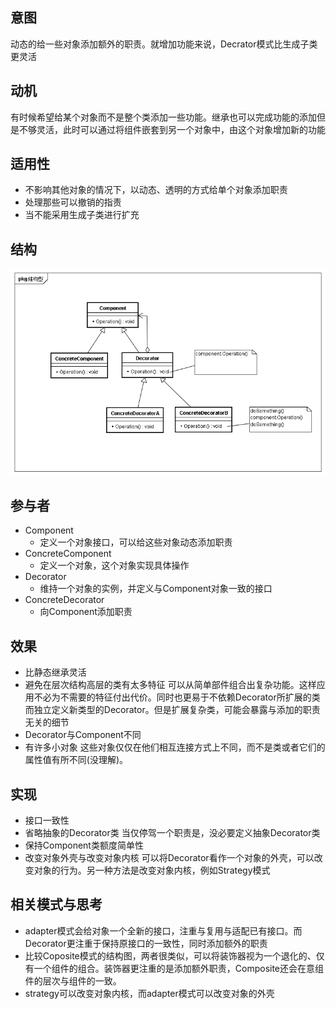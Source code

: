 ## 意图
动态的给一些对象添加额外的职责。就增加功能来说，Decrator模式比生成子类更灵活

## 动机
有时候希望给某个对象而不是整个类添加一些功能。继承也可以完成功能的添加但是不够灵活，此时可以通过将组件嵌套到另一个对象中，由这个对象增加新的功能

## 适用性
* 不影响其他对象的情况下，以动态、透明的方式给单个对象添加职责
* 处理那些可以撤销的指责
* 当不能采用生成子类进行扩充

## 结构
![装饰器](uml/装饰器.png)

## 参与者
* Component
	* 定义一个对象接口，可以给这些对象动态添加职责
* ConcreteComponent
	* 定义一个对象，这个对象实现具体操作
* Decorator
	* 维持一个对象的实例，并定义与Component对象一致的接口
* ConcreteDecorator
	* 向Component添加职责

## 效果
* 比静态继承灵活
* 避免在层次结构高层的类有太多特征
可以从简单部件组合出复杂功能。这样应用不必为不需要的特征付出代价。同时也更易于不依赖Decorator所扩展的类而独立定义新类型的Decorator。但是扩展复杂类，可能会暴露与添加的职责无关的细节
* Decorator与Component不同
* 有许多小对象
这些对象仅仅在他们相互连接方式上不同，而不是类或者它们的属性值有所不同(没理解)。

## 实现
* 接口一致性
* 省略抽象的Decorator类
当仅停驾一个职责是，没必要定义抽象Decorator类
* 保持Component类额度简单性
* 改变对象外壳与改变对象内核
可以将Decorator看作一个对象的外壳，可以改变对象的行为。另一种方法是改变对象内核，例如Strategy模式

## 相关模式与思考
* adapter模式会给对象一个全新的接口，注重与复用与适配已有接口。而Decorator更注重于保持原接口的一致性，同时添加额外的职责
* 比较Coposite模式的结构图，两者很类似，可以将装饰器视为一个退化的、仅有一个组件的组合。装饰器更注重的是添加额外职责，Composite还会在意组件的层次与组件的一致。
* strategy可以改变对象内核，而adapter模式可以改变对象的外壳

	